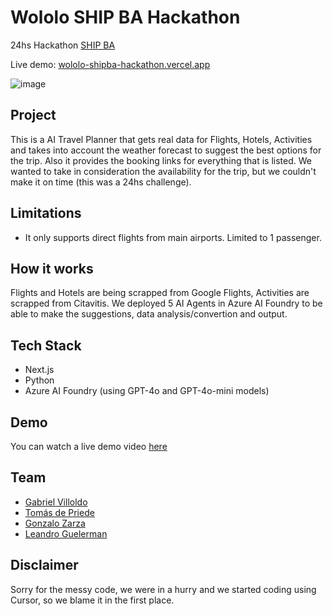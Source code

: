# Wololo SHIP BA Hackathon

24hs Hackathon [SHIP BA](https://www.shipba.dev/)

Live demo: [wololo-shipba-hackathon.vercel.app](http://wololo-shipba-hackathon.vercel.app/)

![image](https://github.com/user-attachments/assets/b9e7299b-6006-4b95-9e2e-e940d4ff788d)

## Project

This is a AI Travel Planner that gets real data for Flights, Hotels, Activities and takes into account the weather forecast to suggest the best options for the trip. Also it provides the booking links for everything that is listed. We wanted to take in consideration the availability for the trip, but we couldn't make it on time (this was a 24hs challenge).

## Limitations

- It only supports direct flights from main airports. Limited to 1 passenger.

## How it works

Flights and Hotels are being scrapped from Google Flights, Activities are scrapped from Citavitis. We deployed 5 AI Agents in Azure AI Foundry to be able to make the suggestions, data analysis/convertion and output. 

## Tech Stack

- Next.js
- Python
- Azure AI Foundry (using GPT-4o and GPT-4o-mini models)

## Demo

You can watch a live demo video [here](https://drive.google.com/file/d/1nhbDfasH0Ye8t_pzzdi2YGB-YNfts3nw/view?usp=drive_link)

## Team
- [Gabriel Villoldo](https://github.com/gvillo)
- [Tomás de Priede](https://github.com/tomiito)
- [Gonzalo Zarza](https://github.com/zeta22)
- [Leandro Guelerman](https://github.com/Leandro-Guelerman)

## Disclaimer

Sorry for the messy code, we were in a hurry and we started coding using Cursor, so we blame it in the first place.
